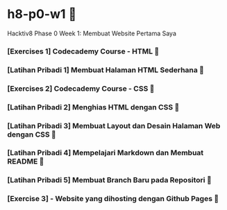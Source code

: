 # h8-p0-w1 🦊
Hacktiv8 Phase 0 Week 1: Membuat Website Pertama Saya

### [Exercises 1] Codecademy Course - HTML 💯
### [Latihan Pribadi 1] Membuat Halaman HTML Sederhana 💯
### [Exercises 2] Codecademy Course - CSS 💯
### [Latihan Pribadi 2] Menghias HTML dengan CSS 💯
### [Latihan Pribadi 3] Membuat Layout dan Desain Halaman Web dengan CSS 💯
### [Latihan Pribadi 4] Mempelajari Markdown dan Membuat README 💯
### [Latihan Pribadi 5] Membuat Branch Baru pada Repositori 💯
### [Exercise 3] - Website yang dihosting dengan Github Pages 💯